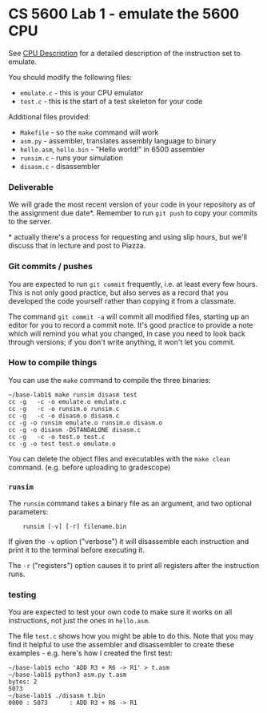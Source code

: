 # CS 5600 Lab 1 - emulate the 5600 CPU

See [CPU Description](cpu-description.pdf) for a detailed description of the instruction set to emulate.

You should modify the following files:
- `emulate.c` - this is your CPU emulator
- `test.c` - this is the start of a test skeleton for your code

Additional files provided:
- `Makefile` - so the `make` command will work
- `asm.py` - assembler, translates assembly language to binary
- `hello.asm`, `hello.bin` - "Hello world!" in 6500 assembler
- `runsim.c` - runs your simulation
- `disasm.c` - disassembler

### Deliverable

We will grade the most recent version of your code in your repository as of the assignment due date\*. Remember to run `git push` to copy your commits to the server.

\* actually there's a process for requesting and using slip hours, but we'll discuss that in lecture and post to Piazza.

### Git commits / pushes

You are expected to run `git commit` frequently, i.e. at least every few hours. This is not only good practice, but also serves as a record that you developed the code yourself rather than copying it from a classmate.

The command `git commit -a` will commit all modified files, starting  up an editor for you to record a commit note. It's good practice to  provide a note which will remind you what you changed, in case you  need to look back through versions; if you don't write anything, it  won't let you commit.

### How to compile things

You can use the `make` command to compile the three binaries:
```
~/base-lab1$ make runsim disasm test
cc -g   -c -o emulate.o emulate.c
cc -g   -c -o runsim.o runsim.c
cc -g   -c -o disasm.o disasm.c
cc -g -o runsim emulate.o runsim.o disasm.o
cc -g -o disasm -DSTANDALONE disasm.c
cc -g   -c -o test.o test.c
cc -g -o test test.o emulate.o
```

You can delete the object files and executables with the `make clean` command. (e.g. before uploading to gradescope)

### `runsim`
The `runsim` command takes a binary file as an argument, and two optional parameters:
```
    runsim [-v] [-r] filename.bin
```

If given the `-v` option ("verbose") it will disassemble each instruction and print it to the terminal before executing it.

The `-r` ("registers") option causes it to print all registers after the instruction runs. 

### testing

You are expected to test your own code to make sure it works on all instructions, not just the ones in `hello.asm`. 

The file `test.c` shows how you might be able to do this. Note that you may find it helpful to use the assembler and disassembler to create these examples - e.g. here's how I created the first test:
```
~/base-lab1$ echo 'ADD R3 + R6 -> R1' > t.asm
~/base-lab1$ python3 asm.py t.asm
bytes: 2
5073
~/base-lab1$ ./disasm t.bin
0000 : 5073      : ADD R3 + R6 -> R1
```

